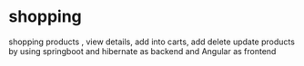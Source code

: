 # shopping
shopping products , view details, add into carts, add delete update products by using springboot and hibernate as backend and Angular as frontend
